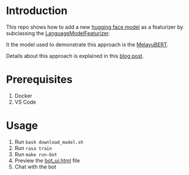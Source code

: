 # Introduction

This repo shows how to add a new [hugging face model](https://huggingface.co/models) as a featurizer by subclassing the [LanguageModelFeaturizer](https://rasa.com/docs/rasa/components#languagemodelfeaturizer).

It the model used to demonstrate this approach is the [MelayuBERT](https://huggingface.co/StevenLimcorn/MelayuBERT).

Details about this approach is explained in this [blog post]().

# Prerequisites
1. Docker
2. VS Code

# Usage

1. Run `bash download_model.sh`
2. Run `rasa train`
3. Run `make run-bot`
4. Preview the [bot_ui.html](bot_ui.html) file
5. Chat with the bot